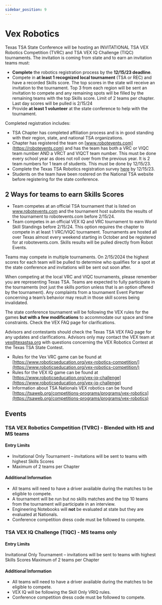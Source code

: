```yaml
---
sidebar_position: 9
---
```


# Vex Robotics

Texas TSA State Conference will be hosting an INVITATIONAL TSA VEX Robotics Competition (TVRC) and TSA VEX IQ Challenge (TIQC) tournaments. The invitation is coming from state and to earn an invitation teams must:

- **Complete** the robotics registration process by the **12/15/23 deadline**.
- Compete in **at least 1 recognized local tournament** (TSA or REC) and have a recorded Skills score. The top scores in the state will receive an invitation to the tournament. Top 3 from each region will be sent an invitation to compete and any remaining spots will be filled by the remaining teams with the top Skills score. Limit of 2 teams per chapter. Last day scores will be pulled is 2/15/24
- Provide **at least 1 volunteer** at the state conference to help with the tournament.

Completed registration includes:

- TSA Chapter has completed affiliation process and is in good standing with their region, state, and national TSA organizations.
- Chapter has registered the team on [www.robotevents.com](https://robotevents.com) and has the team has both a VRC or VIQC team number AND a VRCT and VIQCT team number. This must be done every school year as does not roll over from the previous year. It is 2 team numbers for 1 team of students. This must be done by 12/15/23.
- Complete the Texas TSA Robotics registration survey [here](https://forms.gle/BMPPoiNewazjd36N7) by 12/15/23.
- Students on the team have been rostered on the National TSA website before registering for the state conference.

## 2 Ways for teams to earn Skills Scores

- Team competes at an official TSA tournament that is listed on www.robotevents.com and the tournament host submits the results of the tournament to robotevents.com before 2/15/24.
- Team competes in an official VEX IQ and VRC tournament to earn World Skill Standings before 2/15/24. This option requires the chapter to compete in at least 1 VRC/VIQC tournament. Tournaments are hosted all over Texas almost every weekend starting in October and be registered for at robotevents.com. Skills results will be pulled directly from Robot Events.

Teams may compete in multiple tournaments. On 2/15/2024 the highest scores for each team will be pulled to determine who qualifies for a spot at the state conference and invitations will be sent out soon after.

When competing at the local VRC and VIQC tournaments, please remember you are representing Texas TSA. Teams are expected to fully participate in the tournaments (not just the skills portion unless that is an option offered by the tournament). Any complaints from a tournament Event Partner concerning a team’s behavior may result in those skill scores being invalidated.

The state conference tournament will be following the VEX rules for the games **but with a few modifications** to accommodate our space and time constraints. Check the VEX FAQ page for clarifications.

Advisors and contestants should check the Texas TSA VEX FAQ page for any updates and clarifications. Advisors only may contact the VEX team at [vex@texastsa.org](mailto:vex@texastsa.org) with questions concerning the VEX Robotics Contest at the Texas TSA State Contest.

- Rules for the Vex VRC game can be found at [https://www.roboticseducation.org/vex-robotics-competition/](https://www.roboticseducation.org/vex-robotics-competition/)
- Rules for the VEX IQ game can be found at [https://www.roboticseducation.org/vex-iq-challenge](https://www.roboticseducation.org/vex-iq-challenge)
- Information about TSA Nationals VEX robotics can be found [https://tsaweb.org/competitions-programs/programs/vex-robotics](https://tsaweb.org/competitions-programs/programs/vex-robotics)

## Events

### TSA VEX Robotics Competition (TVRC) - Blended with HS and MS teams

#### Entry Limits

- Invitational Only Tournament – invitations will be sent to teams with highest Skills Scores
- Maximum of 2 teams per Chapter

#### Additional Information

- All teams will need to have a driver available during the matches to be eligible to compete.
- A tournament will be run but no skills matches and the top 10 teams from the tournament will participate in an interview.
- Engineering Notebooks will **not** be evaluated at state but they are evaluated at Nationals.
- Conference competition dress code must be followed to compete.

### TSA VEX IQ Challenge (TIQC) - MS teams only

#### Entry Limits

Invitational Only Tournament – invitations will be sent to teams with highest Skills Scores
Maximum of 2 teams per Chapter

#### Additional Information

- All teams will need to have a driver available during the matches to be eligible to compete.
- VEX IQ will be following the Skill Only VRIQ rules.
- Conference competition dress code must be followed to compete.
